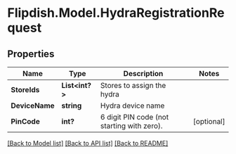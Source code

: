 # Flipdish.Model.HydraRegistrationRequest
## Properties

Name | Type | Description | Notes
------------ | ------------- | ------------- | -------------
**StoreIds** | **List&lt;int?&gt;** | Stores to assign the hydra | 
**DeviceName** | **string** | Hydra device name | 
**PinCode** | **int?** | 6 digit PIN code (not starting with zero). | [optional] 

[[Back to Model list]](../README.md#documentation-for-models) [[Back to API list]](../README.md#documentation-for-api-endpoints) [[Back to README]](../README.md)

